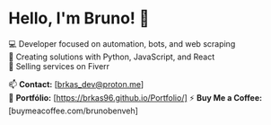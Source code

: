 # Hello, I'm Bruno! 👋

💻 Developer focused on automation, bots, and web scraping  
🚀 Creating solutions with Python, JavaScript, and React  
🎯 Selling services on Fiverr  

📫 **Contact:** [brkas_dev@proton.me]  
💬 **Portfólio:** [https://brkas96.github.io/Portfolio/]
⚡ **Buy Me a Coffee:** [buymeacoffee.com/brunobenveh]

<!--
**brkas96/brkas96** is a ✨ _special_ ✨ repository because its `README.md` (this file) appears on your GitHub profile.

Here are some ideas to get you started:

- 🔭 I’m currently working on ...
- 🌱 I’m currently learning ...
- 👯 I’m looking to collaborate on ...
- 🤔 I’m looking for help with ...
- 💬 Ask me about ...
- 📫 How to reach me: ...
- 😄 Pronouns: ...
- ⚡ Fun fact: ...
-->
